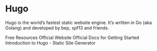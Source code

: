 # Hugo

Hugo is the world’s fastest static website engine. It’s written in Go (aka Golang) and developed by bep, spf13 and friends.

<ResourceGroupTitle>Free Resources</ResourceGroupTitle>
<BadgeLink colorScheme='blue' badgeText='Website' href='https://gohugo.io/'>Official Website</BadgeLink>
<BadgeLink colorScheme='blue' badgeText='Docs' href='https://gohugo.io/documentation/'>Official Docs for Getting Started</BadgeLink>
<BadgeLink colorScheme='purple' badgeText='Watch' href='https://www.youtube.com/watch?v=qtIqKaDlqXo&list=PLLAZ4kZ9dFpOnyRlyS-liKL5ReHDcj4G3'>Introduction to Hugo - Static Site Generator </BadgeLink>
